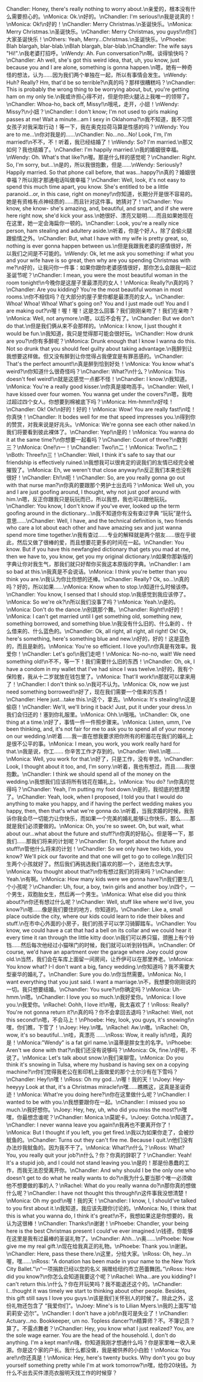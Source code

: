 Chandler: Honey, there's really nothing to worry about.\n亲爱的，根本没有什么需要担心的。\nMonica: Ok.\n好的。\nChandler: I'm serious!\n我是说真的！\nMonica: Ok!\n好的！\nChandler: Merry Christmas.\n圣诞快乐。\nMonica: Merry Christmas.\n圣诞快乐。\nChandler: Merry Christmas, you guys!\n你们大家圣诞快乐！\nOthers: Yeah, Merry...Christmas.\n圣诞快乐。\nPhoebe: Blah blargah, blar-blab.\nBlah blargah, blar-blab.\nChandler: The wife says "Hi!".\n我老婆打招呼。\nWendy: Ah. Fun conversation?\n啊。谈得愉快吗？\nChandler: Ah well, she's got this weird idea, that, uh, you know, just because you and I are alone, something is gonna happen.\n嗯，她有一种奇怪的想法，认为……因为我们两个单独在一起，所以有事情会发生。\nWendy: Huh? Really? Hm, that'd be so terrible?\n真的吗？那样很糟糕吗？\nChandler: This is probably the wrong thing to be worrying about, but, you're getting ham on my only tie.\n我或许担心得不对，但是你把火腿沾上我唯一的领带了。\nChandler: Whoa-ho, back off, Missy!\n哦吼，走开，小妞！\nWendy: Missy?\n小妞？\nChandler: I don't know; I'm not used to girls making passes at me! Wait a minute...am I sexy in Oklahoma?\n我不知道，我不习惯女孩子对我采取行动！等一下，我在奥克拉荷马算是性感的吗？\nWendy: You are to me...\n你对我是的……\nChandler: No...no...No! Look, I'm, I'm married!\n不不，不！听着，我已经结婚了！\nWendy: So? I'm married.\n那又如何？我也结婚了。\nChandler: I'm happily married.\n我的婚姻很幸福。\nWendy: Oh. What's that like?\n喔。那是什么样的感觉呢？\nChandler: Right. So, I'm sorry, but...\n是的，所以我很抱歉，但是……\nWendy: Seriously? Happily married. So that phone call before, that was...happy?\n真的？婚姻很幸福？所以刚才那通电话叫做幸福？\nChandler: Well, look, it's not easy to spend this much time apart, you know. She's entitled to be a little paranoid...or, in this case, right on money!\n你知道，长期分开是很不容易的。她是有资格有点神经质的……而且针对这件事。她猜对了！\nChandler: You know, she know- she's amazing, and, beautiful, and smart, and if she were here right now, she'd kick your ass.\n她很好、漂亮又聪明……而且如果她现在在这里，她一定会海扁你一顿的。\nChandler: Look, you're a really nice person, ham stealing and adultery aside.\n听着，你是个好人，除了会偷火腿跟偷情之外。\nChandler: But, what I have with my wife is pretty great, so, nothing is ever gonna happen between us.\n但是我跟我老婆的感情很好，所以我们之间是不可能的。\nWendy: Ok, let me ask you something: if what you and your wife have is so great, then why are you spending Christmas with me?\n好的，让我问你一件事：如果你跟你老婆感情很好，那你怎么会跟我一起过圣诞节呢？\nChandler: I mean, you were the most beautiful woman in the room tonight!\n今晚你是这屋子里最漂亮的女人！\nMonica: Really?\n真的吗？\nChandler: Are you kidding? You're the most beautiful woman in most rooms.\n你不相信吗？在大部分的屋子里你都是最漂亮的女人。\nChandler: Whoa! Whoa! Whoa! What's going on? You and I just made out! You and I are making out?\n喔！喔！喔！这是怎么回事？我们刚刚亲吻了！我们在亲吻？\nMonica: Well, not anymore.\n嗯，以后不会有了。\nChandler: But we don't do that.\n但是我们俩从来不会那样的。\nMonica: I know, I just thought it would be fun.\n我知道，我只是觉得那可能会很好玩。\nChandler: How drunk are you?\n你有多醉呢？\nMonica: Drunk enough that I know I wanna do this. Not so drunk that you should feel guilty about taking advantage.\n我醉到让我想要这样做。但又没有醉到让你觉得占我便宜是有罪恶感的。\nChandler: That's the perfect amount!\n真是醉到恰到好处！\nMonica: You know what's weird?\n你知道什么很奇怪吗？\nChandler: What?\n什么？\nMonica: This doesn't feel weird!\n就是这感觉一点都不怪！\nChandler: I know.\n我知道。\nMonica: You're a really good kisser.\n你真是接吻高手。\nChandler: Well, I have kissed over four women. You wanna get under the covers?\n嗯，我吻过超过四个女人。你想要到棉被底下吗？\nMonica: Hm-hmm!\n好哇！\nChandler: Ok! Ok!\n好的！好的！\nMonica: Wow! You are really fast!\n哇！你真快！\nChandler: It bodes well for me that speed impresses you.\n得到你的赞赏，对我来说是好兆头。\nMonica: We're gonna see each other naked.\n我们将要看到彼此裸体了。\nChandler: Yep!\n是的！\nMonica: You wanna do it at the same time?\n你想要一起看吗？\nChandler: Count of three?\n数到三？\nMonica: One!\n一！\nChandler: Two!\n二！\nMonica: Two!\n二！\nBoth: Three!\n三！\nChandler: Well, I think it's safe to say that our friendship is effectively ruined.\n我想我可以很肯定的说我们的友情已经完全被摧毁了。\nMonica: Eh, we weren't that close anyway!\n反正我们本来也没有很好！\nChandler: Eh!\n呃！\nChandler: So, are you really gonna go out with that nurse man?\n你真的要跟那个男护士出去吗？\nMonica: Well uh, you and I are just goofing around, I thought, why not just goof around with him.\n嗯，反正你跟我只是玩玩而已，所以我想，我也可以跟他玩玩。\nChandler: You know, I don't know if you've ever, looked up the term goofing around in the dictionary...\n我不知道你有没有查过字典 “玩玩”是什么意思……\nChandler: Well, I have, and the technical definition is, two friends who care a lot about each other and have amazing sex and just wanna spend more time together.\n我有查过……专业的解释就是两个朋友……很在乎彼此，然后又做了很棒的爱，而且想要花更多的时间在一起。\nChandler: You know. But if you have this newfangled dictionary that gets you mad at me, then we have to, you know, get you my original dictionary.\n如果你那新版的字典让你对我生气，那我们就只好帮你买我这本原版的字典。\nChandler: I am so bad at this.\n我真是不会说话。\nMonica: I think you're better than you think you are.\n我认为你比你想的还棒。\nChandler: Really? Ok, so...\n真的吗？好的，所以如果……\nMonica: Know when to stop.\n知道什么时候该停。\nChandler: You know, I sensed that I should stop.\n我感觉到我应该停了。\nMonica: So we're ok?\n所以我们没事了吗？\nMonica: Yeah.\n是的。\nMonica: Don't do the dance.\n别跳那个舞。\nChandler: Right!\n好的！\nMonica: I can't get married until I get something old, something new, something borrowed, and something blue.\n我没有什么旧的、什么新的 、什么借来的、什么蓝色的。\nChandler: Ok, all right, all right, all right! Ok! Ok, here's something, here's something blue and new.\n好的，好的！这是蓝色的，而且是新的。\nMonica: You're so efficient. I love you!\n你真是有效率。我爱你！\nChandler: Let's go!\n我们走吧！\nMonica: No-no-no, wait! We need something old!\n不不，等一下！我们需要什么旧的东西！\nChandler: Oh, ok, I have a condom in my wallet that I've had since I was twelve.\n好的，我有个保险套，我从十二岁就放在钱包里了。\nMonica: That'll work!\n那就可以拿来用了！\nChandler: I don't think so.\n我可不认为。\nMonica: Ok, now we just need something borrowed!\n好了，现在我们需要一个借来的东西！\nChandler: Here just...take this.\n这个，拿去。\nMonica: It's stealing!\n这是偷窃！\nChandler: We'll, we'll bring it back! Just, put it under your dress.\n我们会归还的！塞到你礼服里。\nMonica: Ohh.\n哦哦。\nChandler: Ok, one thing at a time.\n好了，事情一件一件照步骤来。\nMonica: Listen, umm, I've been thinking, and, it's not fair for me to ask you to spend all of your money on our wedding.\n听着……我一直在想我要求把你所有的积蓄花在我们的婚礼上是很不公平的事。\nMonica: I mean, you work, you work really hard for that.\n我是说，你工…… 你辛苦工作才存到的。\nChandler: Well.\n嗯……\nMonica: Well, you work for that.\n好了，只是工作，没有辛苦。\nChandler: Look, I thought about it too, and, I'm sorry.\n听着，我也有想过，而且……我很抱歉。\nChandler: I think we should spend all of the money on the wedding.\n我想我们应该将所有钱花在婚礼上。\nMonica: You do? !\n你真的觉得吗？\nChandler: Yeah, I'm putting my foot down.\n是的，我彻底的想清楚了。\nChandler: Yeah, look, when I proposed, I told you that I would do anything to make you happy, and if having the perfect wedding makes you happy, then, then that's what we're gonna do.\n听着，当我求婚的时候，我告诉你我会尽一切能力让你快乐，而如果一个完美的婚礼能够让你快乐，那么……那就是我们必须要做的。\nMonica: Oh, you're so sweet. Oh, but wait, what about our...what about the future and stuff?\n你真的好贴心。但是等一下，那我们……那我们将来的计划呢？\nChandler: Eh, forget about the future and stuff!\n管他什么将来的计划！\nChandler: So we only have two kids, you know? We'll pick our favorite and that one will get to go to college.\n我们只生两个小孩就好了。然后我们再挑选我们喜欢的那一个，送他去念大学。\nMonica: You thought about that?\n你有想过我们的将来吗？\nChandler: Yeah.\n有啊。\nMonica: How many kids were we gonna have?\n我们要生几个小孩呢？\nChandler: Uh, four, a boy, twin girls and another boy.\n四个，一个男生，双胞胎女生，然后再一个男生。\nMonica: What else did you think about?\n你还有想过什么呢？\nChandler: Well, stuff like where we'd live, you know?\n嗯……像是我们要住的地方，你知道的。\nChandler: Like a, small place outside the city, where our kids could learn to ride their bikes and stuff.\n在市中心外面的小房子，我们的孩子可以学习骑脚踏车。\nChandler: You know, we could have a cat that had a bell on its collar and we could hear it every time it ran through the little kitty door.\n我们可以养只猫，颈圈上有个铃铛……然后每次他经过小猫咪门的时候，我们就可以听到铃铛声。\nChandler: Of course, we'd have an apartment over the garage where Joey could grow old.\n当然，我们会在车库上面留一间房间，让乔伊可以在那里养老。\nMonica: You know what? I-I don't want a big, fancy wedding.\n你知道吗？我不需要大型豪华的婚礼了。\nChandler: Sure you do.\n你当然需要。\nMonica: No, I want everything that you just said. I want a marriage.\n不，我想要你刚刚说的一切。我只想要结婚。\nChandler: You sure?\n你确定吗？\nMonica: Uh-hmm.\n嗯。\nChandler: I love you so much.\n我好爱你。\nMonica: I love you.\n我爱你。\nRachel: Oohh, I love it!\n喔，我太喜欢了！\nRoss: Really? You're not gonna return it?\n真的吗？你不会拿回去退吗？\nRachel: Well, not this second!\n嗯，不会马上！\nPhoebe: Hey, look, you guys, it's snowing!\n嘿，你们瞧，下雪了！\nJoey: Hey.\n嘿。\nRachel: Aw.\n嗷。\nRachel: Oh, wow, it's so beautiful...\n哇，真漂亮 ……\nRoss: Wow, it really is!\n哇，真的是！\nMonica:"Wendy" is a fat girl name.\n温蒂是胖女生的名字。\nPhoebe: Aren't we done with that?\n我们还没有说够吗？\nMonica: Ok, fine.\n好啦，不说了。\nMonica: Let's talk about snow.\n我们来聊雪。\nMonica: Do you think it's snowing in Tulsa, where my husband is having sex on a copying machine?\n你们觉得我老公在影印机上面做爱的那个土尔沙有在下雪吗？\nChandler: Hey!\n嘿！\nRoss: Oh my god...\n喔！我的天！\nJoey: Hey-heeyyy Look at that, it's a Christmas miracle!\n嘿……瞧瞧这，这真是圣诞奇迹！\nMonica: What're you doing here?\n你在这里做什么呢？\nChandler: I wanted to be with you.\n我想要跟你在一起。\nChandler: I missed you so much.\n我好想你。\nJoey: Hey, hey, uh, who did you miss the most?\n嘿嘿，你最想念谁呢？\nChandler: Monica.\n莫妮卡。\nJoey: Gotcha.\n知道了。\nChandler: I never wanna leave you again!\n我再也不要离开你了！\nMonica: But I thought if you left, you get fired.\n我以为如果你走了，会被炒鱿鱼的。\nChandler: Turns out they can't fire me. Because I quit.\n他们没有办法炒我鱿鱼的。因为我不干了。\nMonica: What?\n什么？\nRoss: What? You, you really quit your job?\n什么？你？你真的辞职了？\nChandler: Yeah! It's a stupid job, and I could not stand leaving you.\n是的！那是份愚蠢的工作，而我无法忍受离开你。\nChandler: And why should I be the only one who doesn't get to do what he really wants to do?\n我为什么要当那个唯一必须做他不想要做的事的人？\nRachel: What do you really wanna do?\n那你真的想做什么呢？\nChandler: I have not thought this through!\n这件事我没想清楚！\nMonica: Oh my god!\n喔！我的天！\nChandler: I know, I, I should've talked to you first about it.\n我知道，我应该先跟你讨论的。\nMonica: No, I think that this is what you wanna do, I think it's great!\n不，我想如果这是你想要的，我认为这很棒！\nChandler: Thanks!\n谢谢！\nPhoebe: Chandler, your being here is the best Christmas present I could've ever imagined.\n钱德，你能够在这里是我有过最棒的圣诞礼物了。\nChandler: Ahh...\n奥……\nPhoebe: Now give me my real gift.\n现在给我真正的礼物。\nPhoebe: Thank you.\n谢谢。\nChandler: Here, pass these there.\n这里，分给大家。\nRoss: Oh, hey...\n喔，嘿……\nRoss: "A donation has been made in your name to the New York City Ballet."\n“一项捐款已经以您的名义 捐赠给纽约市立芭蕾舞团。”\nRoss: How did you know?\n你怎么会知道我要这个呢？\nRachel: Wha...are you kidding? I can't return this.\n什么？你在开玩笑吗？我不能退还这个的。\nChandler: I...thought it was timely we start to thinking about other people. Besides, this gift still says I love you guys.\n该是我们关怀别人的时候了。除此之外，这份礼物还包含了 “我爱你们”。\nJoey: Mine's is to Lilian Myers.\n我的上面写“给莉莉安·迈尔”。\nChandler: I don't have a job!\n我可是失业了！\nChandler: Actuary...no. Bookkeeper, um no. Topless dancer?\n精算师？不。不簿记员？算了。不露点舞者？\nChandler: Hey, you know what I just realized? You, are the sole wage earner. You are the head of the household. I, don't do anything. I'm a kept man!\n嗨，你知道我刚才想通什么吗？你是家里唯一收入来源。你是这个家的户长。我什么都没做，我是被供养的小白脸！\nMonica: You are!\n你还真是！\nMonica: Hey, here's twenty bucks. Why don't you go buy yourself something pretty while I'm at work tomorrow?\n嘿，给你20块钱。为什么不出去买件漂亮衣服明天找工作的时候穿？
